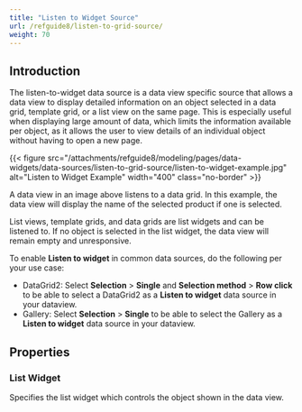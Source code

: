 ```yaml
---
title: "Listen to Widget Source"
url: /refguide8/listen-to-grid-source/
weight: 70
---
```


## Introduction

The listen-to-widget data source is a data view specific source that allows a data view to display detailed information on an object selected in a data grid, template grid, or a list view on the same page. This is especially useful when displaying large amount of data, which limits the information available per object, as it allows the user to view details of an individual object without having to open a new page.

{{< figure src="/attachments/refguide8/modeling/pages/data-widgets/data-sources/listen-to-grid-source/listen-to-widget-example.jpg" alt="Listen to Widget Example"   width="400"  class="no-border" >}}

A data view in an image above listens to a data grid. In this example, the data view will display the name of the selected product if one is selected.

List views, template grids, and data grids are list widgets and can be listened to. If no object is selected in the list widget, the data view will remain empty and unresponsive.

To enable **Listen to widget** in common data sources, do the following per your use case: 

* DataGrid2: Select **Selection** > **Single** and **Selection method** > **Row click**  to be able to select a  DataGrid2 as a **Listen to widget** data source in your dataview.
* Gallery: Select **Selection** > **Single** to be able to select the Gallery as a **Listen to widget** data source in your dataview.

## Properties

### List Widget

Specifies the list widget which controls the object shown in the data view.
